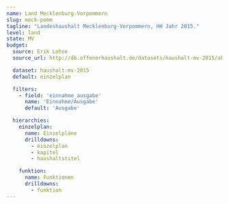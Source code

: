 ```yaml
---
name: Land Mecklenburg-Vorpommern
slug: meck-pomm
tagline: "Landeshaushalt Mecklenburg-Vorpommern, HH Jahr 2015."
level: land
state: MV
budget:
  source: Erik Lohse
  source_url: http://db.offenerhaushalt.de/datasets/haushalt-mv-2015/about

  dataset: haushalt-mv-2015
  default: einzelplan

  filters:
    - field: 'einnahme_ausgabe'
      name: 'Einnahme/Ausgabe'
      default: 'Ausgabe'

  hierarchies:
    einzelplan:
      name: Einzelpläne
      drilldowns:
        - einzelplan
        - kapitel
        - haushaltstitel

    funktion:
      name: Funktionen
      drilldowns:
        - funktion
---
```

